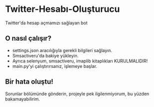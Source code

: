 # Twitter-Hesabı-Oluşturucu
Twitter'da hesap açmamızı sağlayan bot
## O nasıl çalışır?
- settings.json aracılığıyla gerekli bilgileri sağlayın.
- Smsactiveru'da bakiye yükleyin.
- Ayrıca selenyum, smsactiveru, imaplib kitaplıkları KURULMALIDIR!
- main.py'yi çalıştırırsanız, işlemeye başlar.

## Bir hata oluştu!
Sorunlar bölümünde gönderin, projeyle pek ilgilenmiyorum, bu yüzden bakamayabilirim.